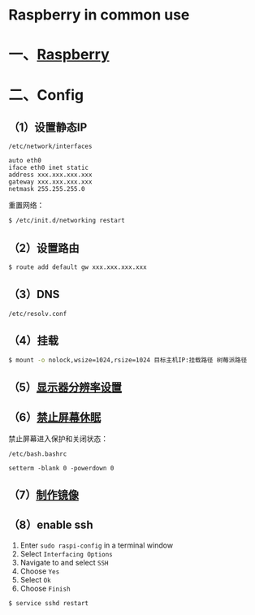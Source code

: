 # Raspberry in common use


<!-- more -->

# 一、[Raspberry](https://www.raspberrypi.org/)

# 二、Config

## （1）设置静态IP

    /etc/network/interfaces

    auto eth0
    iface eth0 inet static
    address xxx.xxx.xxx.xxx
    gateway xxx.xxx.xxx.xxx
    netmask 255.255.255.0

重置网络：

```sh
$ /etc/init.d/networking restart
```

## （2）设置路由

```sh
$ route add default gw xxx.xxx.xxx.xxx
```

## （3）DNS

    /etc/resolv.conf

## （4）挂载

```sh
$ mount -o nolock,wsize=1024,rsize=1024 目标主机IP:挂载路径 树莓派路径
```

## （5）[显示器分辨率设置](https://elinux.org/RPiconfig)

## （6）[禁止屏幕休眠](https://wiki.archlinux.org/index.php/Display_Power_Management_Signaling)

禁止屏幕进入保护和关闭状态：

    /etc/bash.bashrc

    setterm -blank 0 -powerdown 0

## （7）[制作镜像](https://www.jianshu.com/p/b3ce0d945c7a)

## （8）enable ssh

1. Enter `sudo raspi-config` in a terminal window
2. Select `Interfacing Options`
3. Navigate to and select `SSH`
4. Choose `Yes`
5. Select `Ok`
6. Choose `Finish`

```sh
$ service sshd restart
```

